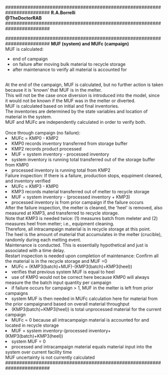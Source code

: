########################################################################
**R.A.Borrelli**
<br>
**@TheDoctorRAB**
########################################################################



########################################################################
**MUF (system) and MUFc (campaign)**
<br>
MUF is calculated:
<ul>
<li>end of campaign
<li>on failure after moving bulk material to recycle storage
<li>after maintenance to verify all material is accounted for  
</ul>
<br>At the end of the campaign, MUF is calculated, but no further action is taken because it is 'known' that MUF is in the melter.
<br>This will not be the case once diversion is introduced into the model, since it would not be known if the MUF was in the melter or diverted. 
<br>MUF is calculated based on initial and final inventories.
<br>The inventories are determined by the state variables and location of material in the system.
<br>MUF and MUFc are independently calculated in order to verify both.
<br><br>Once through campaign (no failure): 
<li>MUFc = KMP0 - KMP2
<li>KMP0 records inventory transferred from storage buffer
<li>KMP2 records product processed
<li>MUF = system inventory - processed inventory
<li>system inventory is running total transferred out of the storage buffer from KMP0
<li>processed inventory is running total from KMP2
<br>Failure inspection: If there is a failure, production stops, equpiment cleaned, and inventory verified
<li>MUFc = KMP3 - KMP0
<li>KMP3 records material transferred out of melter to recycle storage
<li>MUF = system inventory - (processed inventory + KMP3)
<li>processed inventory is from prior campaign if the failure occurs
<br>After the failure inspection, the melter is cleaned, the 'heel' is removed, also measured at KMP3, and transferred to recycle storage.
<br>Note that KMP3 is needed twice: (1) measures batch from meleter and (2) measures heel from melter; i.e., equipment cleaning.
<br>Therefore, all intracampaign material is in recycle storage at this point.
<br>The heel is the amount of material that accumulates in the melter (crucible), randomly during each melting event.
<br>Maintenance is conducted. This is essentially hypothetical and just is associated with a time delay.
<br>Restart inspection is needed upon completion of maintenance: Confirm all the material is in the recycle storage and MUF =0
<li>MUFc = (KMP3(batch)+MUF)-(KMP3(batch)+KMP3(heel))
<li>verifies that previous system MUF is equal to heel
<li>use of KMP0 would not be correct here because KMP0 will always measure the the batch input quantity per campaign
<li>if failure occurs for campaign > 1, MUF in the melter is left from prior campaigns
<li>system MUF is then needed in MUFc calculation here for material from the prior campaignand based on overall material throughput
<li>(KMP3(batch)+KMP3(heel)) is total unprocessed material for the current campaign
<li>MUFc = 0 because all intracampaign material is accounted for and located in recycle storage
<li>MUF = system inventory-(processed inventory+(KMP3(batch)+KMP3(heel))
<li>system MUF = 0 
<li>processed and intracampaign material equals material input into the system over current facility time
</ul>
<br>MUF uncertainty is not currently calculated
########################################################################
